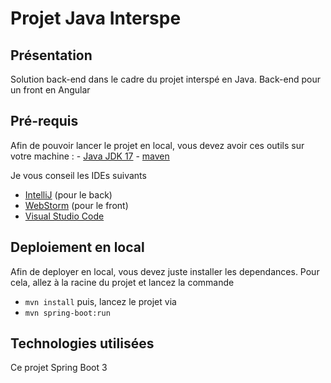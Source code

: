 
# Projet Java Interspe

## Présentation

Solution back-end dans le cadre du projet interspé en Java.
Back-end pour un front en Angular

## Pré-requis

Afin de pouvoir lancer le projet en local, vous devez avoir ces outils sur votre machine : 
    - [Java JDK 17](https://adoptium.net/temurin/releases/)
    - [maven](https://dlcdn.apache.org/maven/maven-3/3.9.1/binaries/apache-maven-3.9.1-bin.zip)

Je vous conseil les IDEs suivants
- [IntelliJ](https://www.jetbrains.com/fr-fr/idea/download/) (pour le back)
- [WebStorm](https://www.jetbrains.com/fr-fr/webstorm/download/) (pour le front)
- [Visual Studio Code](https://code.visualstudio.com/)


## Deploiement en local 

Afin de deployer en local, vous devez juste installer les dependances.
Pour cela, allez à la racine du projet et lancez la commande
- ```mvn install```
puis, lancez le projet via 
- ```mvn spring-boot:run```

## Technologies utilisées

Ce projet Spring Boot 3
